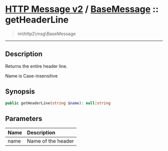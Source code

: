 # [HTTP Message v2](http2.md) / [BaseMessage](http2-BaseMessage.md) :: getHeaderLine
 > im\http2\msg\BaseMessage
____

## Description
Returns the entire header line.

Name is Case-insensitive

## Synopsis
```php
public getHeaderLine(string $name): null|string
```

## Parameters
| Name | Description |
| :--- | :---------- |
| name | Name of the header |
